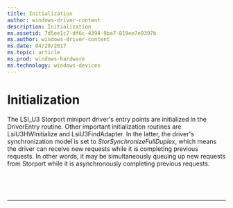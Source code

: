 ```yaml
---
title: Initialization
author: windows-driver-content
description: Initialization
ms.assetid: 7d5ee1c7-df6c-4394-9ba7-819ee7e9397b
ms.author: windows-driver-content
ms.date: 04/20/2017
ms.topic: article
ms.prod: windows-hardware
ms.technology: windows-devices
---
```


# Initialization


The LSI\_U3 Storport miniport driver's entry points are initialized in the DriverEntry routine. Other important initialization routines are LsiU3HWInitialize and LsiU3FindAdapter. In the latter, the driver's synchronization model is set to *StorSynchronizeFullDuplex*, which means the driver can receive new requests while it is completing previous requests. In other words, it may be simultaneously queuing up new requests from Storport while it is asynchronously completing previous requests.

 

 


--------------------


